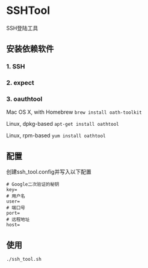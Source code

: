 # SSHTool
SSH登陆工具

## 安装依赖软件
### 1. SSH
### 2. expect
### 3. oauthtool

Mac OS X, with Homebrew
`brew install oath-toolkit`

Linux, dpkg-based
`apt-get install oathtool`

Linux, rpm-based
`yum install oathtool`

## 配置
创建ssh_tool.config并写入以下配置
```
# Google二次验证的秘钥
key=
# 用户名
user=
# 端口号
port=
# 远程地址
host=
```

## 使用
```
./ssh_tool.sh
```
